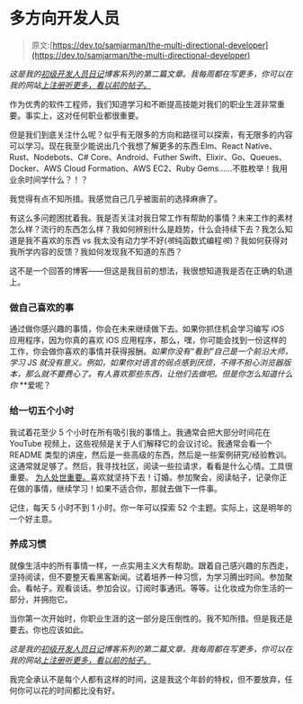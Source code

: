 # 多方向开发人员

> 原文:[https://dev.to/samjarman/the-multi-directional-developer](https://dev.to/samjarman/the-multi-directional-developer)

*这是我的[初级开发人员日记](https://www.samjarman.co.nz/diaries)博客系列的第二篇文章。我每周都在写更多，你可以在我的网站[上注册听更多，看以前的帖子。](https://www.samjarman.co.nz/diaries/)*

作为优秀的软件工程师，我们知道学习和不断提高技能对我们的职业生涯非常重要。事实上，这对任何职业都很重要。

但是我们到底关注什么呢？似乎有无限多的方向和路径可以探索，有无限多的内容可以学习。现在我至少能说出几个我想了解更多的东西:Elm、React Native、Rust、Nodebots、C# Core、Android、Futher Swift、Elixir、Go、Queues、Docker、AWS Cloud Formation、AWS EC2、Ruby Gems……不胜枚举！我用业余时间学什么？！？

我觉得有点不知所措。我感觉自己几乎被面前的选择麻痹了。

有这么多问题困扰着我。我是否关注对我日常工作有帮助的事情？未来工作的素材怎么样？流行的东西怎么样？我如何辨别什么是趋势，什么会持续下去？我怎么知道是我不喜欢的东西 vs 我太没有动力学不好(*咳*纯函数式编程*咳*)？我如何获得对我所学内容的反馈？我如何发现我不知道的东西？

这不是一个回答的博客——但这是我目前的想法，我很想知道我是否在正确的轨道上。

### 做自己喜欢的事

通过做你感兴趣的事情，你会在未来继续做下去。如果你抓住机会学习编写 iOS 应用程序，因为你真的喜欢 iOS 应用程序，那么，嘿，你可能会找到一份这样的工作，你会做你喜欢的事情并获得报酬。*如果你没有“看到”自己是一个前沿大师，学习 JS 就没有意义。例如，如果你对语言的弱点感到厌烦，不得不担心浏览器版本，那么就不要费心了。有人喜欢那些东西，让他们去做吧。但是你怎么知道什么* *你* **爱呢？

### 给一切五个小时

我试着花至少 5 个小时在所有吸引我的事情上。我通常会把大部分时间花在 YouTube 视频上，这些视频是关于人们解释它的会议讨论。我通常会看一个 README 类型的讲座，然后是一些高级的东西，然后是一些案例研究/经验教训。这通常就足够了。然后，我寻找社区，阅读一些拉请求，看看是什么心情。工具很重要。 [为人处世重要。](http://confcodeofconduct.com/)喜欢就坚持下去！订婚。参加聚会，阅读帖子，记录你正在做的事情，继续学习！如果不适合你，那就去做下一件事。

记住，每天 5 小时不到 1 小时。你一年可以探索 52 个主题。实际上，这是明年的一个好主意。

### **养成习惯**

就像生活中的所有事情一样，一点实用主义大有帮助。跟着自己感兴趣的东西走，坚持阅读，但不要整天看黑客新闻。试着培养一种习惯，为学习腾出时间。参加聚会。看帖子。观看谈话。参加会议。订阅时事通讯。等等。让化妆成为你生活的一部分，并拥抱它。

当你第一次开始时，你职业生涯的这一部分是压倒性的。我不知所措。但是我还是要去。你也应该如此。

*这是我的[初级开发人员日记](https://www.samjarman.co.nz/diaries)博客系列的第二篇文章。我每周都在写更多，你可以在我的网站[上注册听更多，看以前的帖子。](https://www.samjarman.co.nz/diaries/)*

我完全承认不是每个人都有这样的时间，这是我这个年龄的特权，但不要放弃，任何你可以花的时间都比没有好。